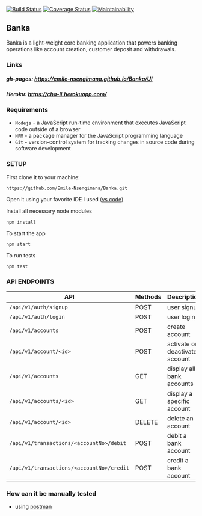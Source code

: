 [![Build Status](https://travis-ci.com/Emile-Nsengimana/Banka.svg?branch=develop)](https://travis-ci.com/Emile-Nsengimana/Banka) [![Coverage Status](https://coveralls.io/repos/github/Emile-Nsengimana/Banka/badge.svg?branch=develop)](https://coveralls.io/github/Emile-Nsengimana/Banka?branch=develop) [![Maintainability](https://api.codeclimate.com/v1/badges/260f0480811e5684daac/maintainability)](https://codeclimate.com/github/Emile-Nsengimana/Banka/maintainability)
## Banka 
Banka is a light-weight core banking application that powers banking operations like account
creation, customer deposit and withdrawals.
### Links
##### gh-pages: https://emile-nsengimana.github.io/Banka/UI
##### Heroku: https://cha-ii.herokuapp.com/
### Requirements

- `Nodejs` - a JavaScript run-time environment that executes JavaScript code outside of a browser
- `NPM` - a package manager for the JavaScript programming language
- `Git` - version-control system for tracking changes in source code during software development
### SETUP
First clone it to your machine:
```
https://github.com/Emile-Nsengimana/Banka.git
```
Open it using your favorite IDE
I used ([vs code](https://code.visualstudio.com/download))

Install all necessary node modules
```
npm install
```
To start the app
```
npm start
```
To run tests
```
npm test
```

### API ENDPOINTS
| API | Methods  | Description  |
| ------- | --- | --- |
| `/api/v1/auth/signup` | POST | user signup |
| `/api/v1/auth/login` | POST | user login |
| `/api/v1/accounts` | POST | create account |
| `/api/v1/account/<id>` | POST | activate or deactivate account |
| `/api/v1/accounts` | GET | display all bank accounts |
| `/api/v1/accounts/<id>` | GET | display a specific account |
| `/api/v1/account/<id>` | DELETE | delete an account |
| `/api/v1/transactions/<accountNo>/debit` | POST | debit a bank account |
| `/api/v1/transactions/<accountNo>/credit` | POST | credit a bank account |
### How can it be manually tested
- using [postman](https://www.getpostman.com/downloads/)
